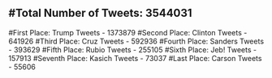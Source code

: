 #Total Number of Tweets: 3544031 
---
#First Place: Trump Tweets - 1373879
#Second Place: Clinton Tweets - 641926
#Third Place: Cruz Tweets - 592936
#Fourth Place: Sanders Tweets - 393629
#Fifth Place: Rubio Tweets - 255105
#Sixth Place: Jeb! Tweets - 157913
#Seventh Place: Kasich Tweets - 73037
#Last Place: Carson Tweets - 55606
